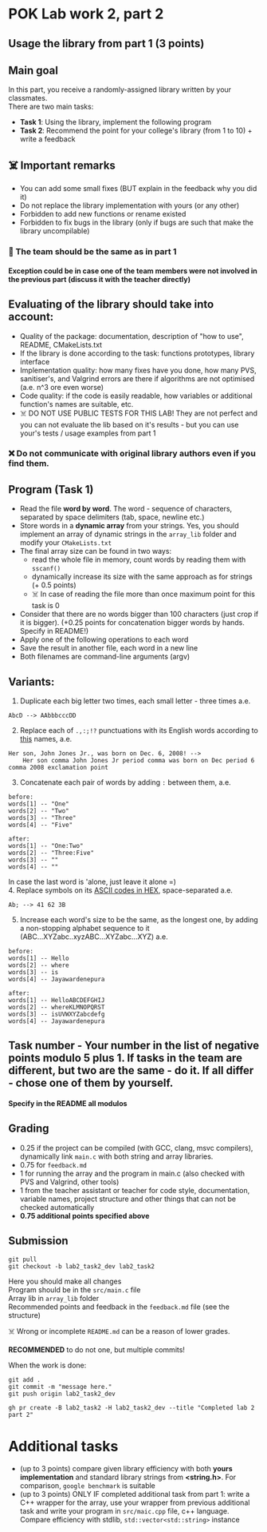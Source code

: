 # POK Lab work 2, part 2
## Usage the library from part 1 (3 points)

## Main goal
In this part, you receive a randomly-assigned library written by your classmates.<br>
There are two main tasks:
- **Task 1**: Using the library, implement the following program
- **Task 2**: Recommend the point for your college's library (from 1 to 10) + write a feedback

## :skull_and_crossbones: Important remarks
- You can add some small fixes (BUT explain in the feedback why you did it)
- Do not replace the library implementation with yours (or any other)
- Forbidden to add new functions or rename existed
- Forbidden to fix bugs in the library (only if bugs are such that make the library uncompilable)

### :beginner: The team should be the same as in part 1
#### Exception could be in case one of the team members were not involved in the previous part (discuss it with the teacher directly)

## Evaluating of the library should take into account:
- Quality of the package: documentation, description of "how to use", README, CMakeLists.txt
- If the library is done according to the task: functions prototypes, library interface
- Implementation quality: how many fixes have you done, how many PVS, sanitiser's, and Valgrind errors are there if algorithms are not optimised (a.e. n^3 ore even worse)
- Code quality: if the code is easily readable, how variables or additional function's names are suitable, etc.
- :skull_and_crossbones: DO NOT USE PUBLIC TESTS FOR THIS LAB! They are not perfect and you can not evaluate the lib based on it's results - but you can use your's tests / usage examples from part 1

### :x: Do not communicate with original library authors even if you find them.

## Program (Task 1)
- Read the file **word by word**. The word - sequence of characters, separated by space delimiters (tab, space, newline etc.)
- Store words in a **dynamic array** from your strings. Yes, you should implement an array of dynamic strings in the `array_lib` folder and modify your `CMakeLists.txt`
- The final array size can be found in two ways:
	- read the whole file in memory, count words by reading them with `sscanf()` 
	- dynamically increase its size with the same approach as for strings (+ 0.5 points)
	- :skull_and_crossbones: In case of reading the file more than once maximum point for this task is 0
- Consider that there are no words bigger than 100 characters (just crop if it is bigger). (+0.25 points for concatenation bigger words by hands. Specify in README!)
- Apply one of the following operations to each word
- Save the result in another file, each word in a new line
- Both filenames are command-line arguments (argv)

## Variants:
1. Duplicate each big letter two times, each small letter - three times a.e.
```
AbcD --> AAbbbcccDD
```
2. Replace each of `.,:;!?` punctuations with its English words according to [this](https://grammar.yourdictionary.com/punctuation/what/fourteen-punctuation-marks.html) names, a.e.
```
Her son, John Jones Jr., was born on Dec. 6, 2008! -->
	Her son comma John Jones Jr period comma was born on Dec period 6 comma 2008 exclamation point
```
3. Concatenate each pair of words by adding `:` between them, a.e.
```
before: 
words[1] -- "One"
words[2] -- "Two"
words[3] -- "Three"
words[4] -- "Five"

after:
words[1] -- "One:Two"
words[2] -- "Three:Five"
words[3] -- ""
words[4] -- ""
```
In case the last word is 'alone, just leave it alone =)<br>
4. Replace symbols on its [ASCII codes in HEX](https://en.wikipedia.org/wiki/ASCII), space-separated a.e.
```
Ab; --> 41 62 3B
```
5. Increase each word's size to be the same, as the longest one, by adding a non-stopping alphabet sequence to it (ABC...XYZabc..xyzABC...XYZabc...XYZ) a.e.
```
before:
words[1] -- Hello
words[2] -- where
words[3] -- is
words[4] -- Jayawardenepura

after:
words[1] -- HelloABCDEFGHIJ
words[2] -- whereKLMNOPQRST
words[3] -- isUVWXYZabcdefg
words[4] -- Jayawardenepura
```

## Task number - Your number in the list of negative points modulo 5 plus 1. If tasks in the team are different, but two are the same - do it. If all differ - chose one of them by yourself. 

#### **Specify in the README all modulos**

## Grading
- 0.25 if the project can be compiled (with GCC, clang, msvc compilers), dynamically link `main.c` with both string and array libraries.
- 0.75 for `feedback.md`
- 1 for running the array and the program in main.c (also checked with PVS and Valgrind, other tools)
- 1 from the teacher assistant or teacher for code style, documentation, variable names, project structure and other things that can not be checked automatically
- **0.75 additional points specified above**

## Submission

```
git pull
git checkout -b lab2_task2_dev lab2_task2
```
Here you should make all changes<br>
Program should be in the `src/main.c` file<br>
Array lib in `array_lib` folder<br>
Recommended points and feedback in the `feedback.md` file (see the structure)<br>

:skull_and_crossbones: Wrong or incomplete `README.md` can be a reason of lower grades.<br>

**RECOMMENDED** to do not one, but multiple commits!

When the work is done:

```
git add .
git commit -m "message here."
git push origin lab2_task2_dev

gh pr create -B lab2_task2 -H lab2_task2_dev --title "Completed lab 2 part 2"
```

# Additional tasks
- (up to 3 points) compare given library efficiency with both **yours implementation** and standard library strings from **<string.h>**. For comparison, `google benchmark` is suitable
- (up to 3 points) ONLY IF completed additional task from part 1: write a C++ wrapper for the array, use your wrapper from previous additional task and write your program in `src/maic.cpp` file, c++ language. Compare efficiency with stdlib, `std::vector<std::string>` instance



